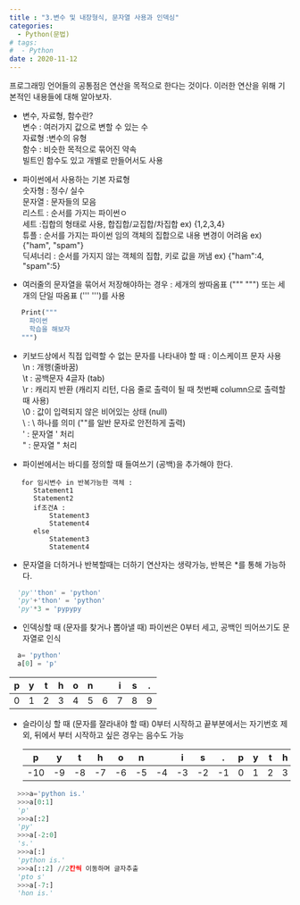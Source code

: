 ```yaml
---
title : "3.변수 및 내장형식, 문자열 사용과 인덱싱"
categories:
  - Python(문법)
# tags:
#  - Python
date : 2020-11-12
---
```



프로그래밍 언어들의 공통점은 연산을 목적으로 한다는 것이다. 이러한 연산을 위해 기본적인 내용들에 대해 알아보자.   

- 변수, 자료형, 함수란?   
변수 : 여러가지 값으로 변할 수 있는 수   
자료형 :변수의 유형   
함수 : 비슷한 목적으로 묶어진 약속   
  빌트인 함수도 있고 개별로 만들어서도 사용   
    
* 파이썬에서 사용하는 기본 자료형    
 숫자형 : 정수/ 실수    
 문자열 : 문자들의 모음   
 리스트 : 순서를 가지는 파이썬ㅇ   
 세트 :집합의 형태로 사용, 합집합/교집합/차집합  ex) {1,2,3,4}   
 튜플 : 순서를 가지는 파이썬 임의 객체의 집합으로 내용 변경이 어려움 ex) {"ham", "spam"}    
 딕셔너리 : 순서를 가지지 않는 객체의 집합, 키로 값을 꺼냄 ex) {"ham":4, "spam":5}   
        
- 여러줄의 문자열을 묶어서 저장해야하는 경우 : 세개의 쌍따옴표 (""" """) 또는 세개의 단일 따옴표 (''' ''')를 사용          
```python
   Print("""
     파이썬 
     학습을 해보자
   """)
```   
- 키보드상에서 직접 입력할 수 없는 문자를 나타내야 할 때 : 이스케이프 문자 사용    
   \n : 개행(줄바꿈)   
   \t : 공백문자 4글자 (tab)   
   \r : 캐리지 반환 (캐리지 리턴, 다음 줄로 출력이 될 때 첫번째 column으로 출력할 때 사용)   
   \0 : 값이 입력되지 않은 비어있는 상태 (null)   
   \\ : \ 하나를 의미 ("\"를 일반 문자로 안전하게 출력)   
   \' : 문자열 ' 처리    
   \" : 문자열 " 처리   
   
- 파이썬에서는 바디를 정의할 때 들여쓰기 (공백)을 추가해야 한다. 
```
   for 임시변수 in 반복가능한 객체 : 
      Statement1
      Statement2
      if조건A : 
          Statement3
          Statement4
      else
          Statement3
          Statement4
````  

- 문자열을 더하거나 반복할때는 더하기 연산자는 생략가능, 반복은 *를 통해 가능하다.
```python
  'py''thon' = 'python'
  'py'+'thon' = 'python'
  'py'*3 = 'pypypy
```
  
- 인덱싱할 때 (문자를 찾거나 뽑아낼 때) 파이썬은 0부터 세고, 공백인 띄어쓰기도 문자열로 인식   
```python
  a= 'python'
  a[0] = 'p'
```
  
   | p | y | t | h | o | n |   | i | s | . |
   |:---:|:---:|:---:|:---:|:---:|:---:|:---:|:---:|:---:|:---:|
   | 0 | 1 | 2 | 3 | 4 | 5 | 6 | 7 | 8 | 9 |
  
- 슬라이싱 할 때 (문자를 잘라내야 할 때) 0부터 시작하고 끝부분에서는 자기번호 제외, 뒤에서 부터 시작하고 싶은 경우는 음수도 가능   
  
   | p | y | t | h | o | n |   | i | s | . | p | y | t | h | o | n |   | i | s | . |
   |:---:|:---:|:---:|:---:|:---:|:---:|:---:|:---:|:---:|:---:|:---:|:---:|:---:|:---:|:---:|:---:|:---:|:---:|:---:|:---:|
   | -10 | -9 | -8 | -7 | -6 | -5 | -4 | -3 | -2 | -1 | 0 | 1 | 2 | 3 | 4 | 5 | 6 | 7 | 8 | 9 |

```python
  >>>a='python is.'
  >>>a[0:1]
  'p'
  >>>a[:2]
  'py'
  >>>a[-2:0]
  's.'
  >>>a[:]
  'python is.'
  >>>a[::2] //2칸씩 이동하며 글자추출
  'pto s'
  >>>a[-7:]
  'hon is.'
```
  
